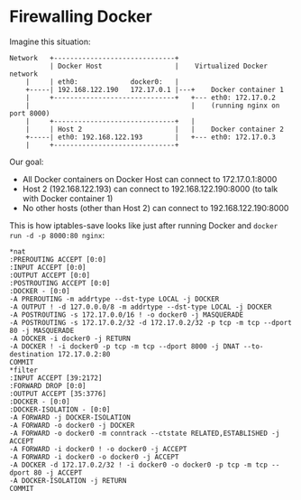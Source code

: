 Firewalling Docker
==================

Imagine this situation:

    Network   +------------------------------+
              | Docker Host                  |    Virtualized Docker network
        |     | eth0:             docker0:   |
        +-----| 192.168.122.190   172.17.0.1 |---+    Docker container 1
        |     +------------------------------+   +--- eth0: 172.17.0.2
        |                                        |    (running nginx on port 8000)
        |     +------------------------------+   |
        |     | Host 2                       |   |    Docker container 2
        +-----| eth0: 192.168.122.193        |   +--- eth0: 172.17.0.3
        |     +------------------------------+

Our goal:

- All Docker containers on Docker Host can connect to 172.17.0.1:8000
- Host 2 (192.168.122.193) can connect to 192.168.122.190:8000 (to talk with Docker container 1)
- No other hosts (other than Host 2) can connect to 192.168.122.190:8000

This is how iptables-save looks like just after running Docker and `docker run -d -p 8000:80 nginx`:

    *nat
    :PREROUTING ACCEPT [0:0]
    :INPUT ACCEPT [0:0]
    :OUTPUT ACCEPT [0:0]
    :POSTROUTING ACCEPT [0:0]
    :DOCKER - [0:0]
    -A PREROUTING -m addrtype --dst-type LOCAL -j DOCKER
    -A OUTPUT ! -d 127.0.0.0/8 -m addrtype --dst-type LOCAL -j DOCKER
    -A POSTROUTING -s 172.17.0.0/16 ! -o docker0 -j MASQUERADE
    -A POSTROUTING -s 172.17.0.2/32 -d 172.17.0.2/32 -p tcp -m tcp --dport 80 -j MASQUERADE
    -A DOCKER -i docker0 -j RETURN
    -A DOCKER ! -i docker0 -p tcp -m tcp --dport 8000 -j DNAT --to-destination 172.17.0.2:80
    COMMIT
    *filter
    :INPUT ACCEPT [39:2172]
    :FORWARD DROP [0:0]
    :OUTPUT ACCEPT [35:3776]
    :DOCKER - [0:0]
    :DOCKER-ISOLATION - [0:0]
    -A FORWARD -j DOCKER-ISOLATION
    -A FORWARD -o docker0 -j DOCKER
    -A FORWARD -o docker0 -m conntrack --ctstate RELATED,ESTABLISHED -j ACCEPT
    -A FORWARD -i docker0 ! -o docker0 -j ACCEPT
    -A FORWARD -i docker0 -o docker0 -j ACCEPT
    -A DOCKER -d 172.17.0.2/32 ! -i docker0 -o docker0 -p tcp -m tcp --dport 80 -j ACCEPT
    -A DOCKER-ISOLATION -j RETURN
    COMMIT
